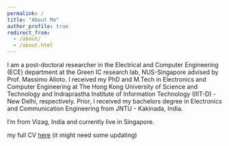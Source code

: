 ```yaml
---
permalink: /
title: "About Me"
author_profile: true
redirect_from: 
  - /about/
  - /about.html
---
```


I am a post-doctoral researcher in the Electrical and Computer Engineering (ECE) department at the Green IC research lab, NUS-Singapore advised by Prof. Massimo Alioto.
I received my PhD and  M.Tech in Electronics and Computer Engineering at The Hong Kong University of Science and Technology and Indraprastha Institute of Information Technology (IIIT-D) - New Delhi, respectively. Prior, I received my bachelors degree in Electronics and Communication Engineering from JNTU - Kakinada, India.

I’m from Vizag, India and currently live in Singapore.

my full CV [here](/files/Anilkumar_CV.pdf) (it might need some updating)
